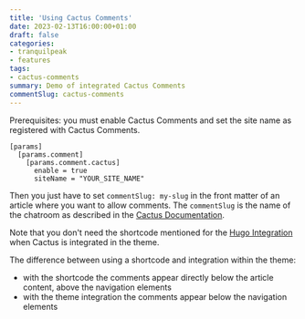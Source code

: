 ```yaml
---
title: 'Using Cactus Comments'
date: 2023-02-13T16:00:00+01:00
draft: false
categories:
- tranquilpeak
- features
tags:
- cactus-comments
summary: Demo of integrated Cactus Comments
commentSlug: cactus-comments
---
```


Prerequisites: you must enable Cactus Comments and set the site name as registered with Cactus Comments.

```
[params]
  [params.comment]
    [params.comment.cactus]
      enable = true
      siteName = "YOUR_SITE_NAME"
```

Then you just have to set `commentSlug: my-slug` in the front matter of an article
where you want to allow comments. The `commentSlug` is the name of the chatroom
as described in the [Cactus Documentation](https://cactus.chat/docs/integrations/hugo/).

Note that you don't need the shortcode mentioned for the
[Hugo Integration](https://cactus.chat/docs/integrations/hugo/) when Cactus is integrated in the theme.

The difference between using a shortcode and integration within the theme:

- with the shortcode the comments appear directly below the article content,
  above the navigation elements
- with the theme integration the comments appear below the navigation elements

